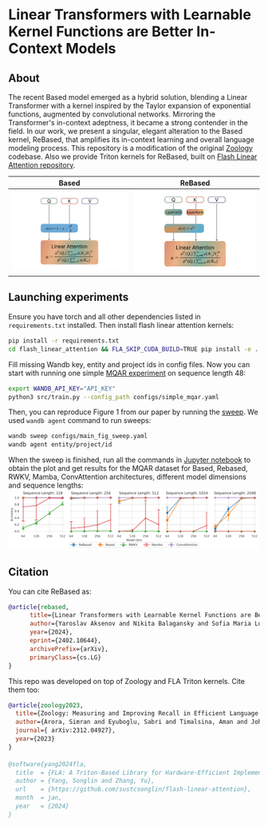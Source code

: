 # Linear Transformers with Learnable Kernel Functions are Better In-Context Models

## About
The recent Based model emerged as a hybrid solution, blending a Linear Transformer with a kernel inspired by the Taylor expansion of exponential functions, augmented by convolutional networks. Mirroring the Transformer's in-context adeptness, it became a strong contender in the field. In our work, we present a singular, elegant alteration to the Based kernel, ReBased, that amplifies its in-context learning and overall language modeling process. This repository is a modification of the original [Zoology](https://github.com/HazyResearch/zoology) codebase. Also we provide Triton kernels for ReBased, built on [Flash Linear Attention repository](https://github.com/sustcsonglin/flash-linear-attention).

Based          |  ReBased
:-------------------------:|:-------------------------:
![Based architecture](based_arch.png) | ![ReBased architecture](rebased_arch.png)

## Launching experiments

Ensure you have torch and all other dependencies listed in ```requirements.txt``` installed. Then install flash linear attention kernels:
```bash
pip install -r requirements.txt
cd flash_linear_attention && FLA_SKIP_CUDA_BUILD=TRUE pip install -e .
```

Fill missing Wandb key, entity and project ids in config files.
Now you can start with running one simple [MQAR experiment](configs/simple_mqar.yaml) on sequence length 48:
```bash
export WANDB_API_KEY="API_KEY"
python3 src/train.py --config_path configs/simple_mqar.yaml
```
 
Then, you can reproduce Figure 1 from our paper by running the [sweep](configs/main_fig_sweep.yaml). We used ```wandb agent``` command to run sweeps:
```bash
wandb sweep configs/main_fig_sweep.yaml
wandb agent entity/project/id
```

When the sweep is finished, run all the commands in [Jupyter notebook](main_fig_parsing.ipynb) to obtain the plot and get results for the MQAR dataset for Based, Rebased, RWKV, Mamba, ConvAttention architectures, different model dimensions and sequence lengths:
![Main figure](main_fig.png)


## Citation
You can cite ReBased as:
```bib
@article{rebased,
      title={Linear Transformers with Learnable Kernel Functions are Better In-Context Models}, 
      author={Yaroslav Aksenov and Nikita Balagansky and Sofia Maria Lo Cicero Vaina and Boris Shaposhnikov and Alexey Gorbatovski and Daniil Gavrilov},
      year={2024},
      eprint={2402.10644},
      archivePrefix={arXiv},
      primaryClass={cs.LG}
}
```

This repo was developed on top of Zoology and FLA Triton kernels. Cite them too:
```bib
@article{zoology2023,
  title={Zoology: Measuring and Improving Recall in Efficient Language Models},
  author={Arora, Simran and Eyuboglu, Sabri and Timalsina, Aman and Johnson, Isys and Poli, Michael and Zou, James and Rudra, Atri and Ré, Christopher},
  journal={	arXiv:2312.04927},
  year={2023}
}

@software{yang2024fla,
  title  = {FLA: A Triton-Based Library for Hardware-Efficient Implementations of Linear Attention Mechanism},
  author = {Yang, Songlin and Zhang, Yu},
  url    = {https://github.com/sustcsonglin/flash-linear-attention},
  month  = jan,
  year   = {2024}
}
```